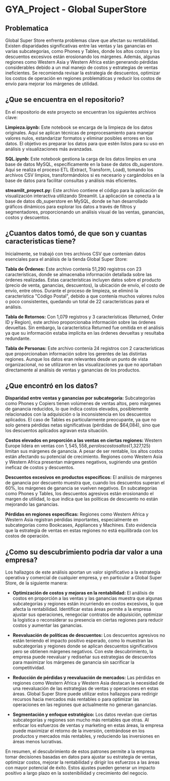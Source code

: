 # GYA_Project - Global SuperStore

## Problematica
Global Super Store enfrenta problemas clave que afectan su rentabilidad. Existen disparidades significativas entre las ventas y las ganancias en varias subcategorías, como Phones y Tables, donde los altos costos y los descuentos excesivos están erosionando los márgenes. Además, algunas regiones como Western Asia y Western Africa están generando pérdidas considerables debido a un mal manejo de costos y estrategias de ventas ineficientes. Se recomienda revisar la estrategia de descuentos, optimizar los costos de operación en regiones problemáticas y reducir los costos de envío para mejorar los márgenes de utilidad.

## ¿Que se encuentra en el repositorio?
En el repositorio de este proyecto se encuentran los siguientes archivos clave:

**Limpieza.ipynb:** Este notebook se encarga de la limpieza de los datos originales. Aquí se aplican técnicas de preprocesamiento para manejar valores nulos, estandarizar formatos y eliminar posibles errores en los datos. El objetivo es preparar los datos para que estén listos para su uso en análisis y visualizaciones más avanzadas.

**SQL.ipynb:** Este notebook gestiona la carga de los datos limpios en una base de datos MySQL, específicamente en la base de datos db_superstore. Aquí se realiza el proceso ETL (Extract, Transform, Load), tomando los archivos CSV limpios, transformándolos si es necesario y cargándolos en la base de datos para facilitar consultas y análisis más eficientes.

**streamlit_proyect.py:** Este archivo contiene el código para la aplicación de visualización interactiva utilizando Streamlit. La aplicación se conecta a la base de datos db_superstore en MySQL, donde se han desarrollado gráficos dinámicos para explorar los datos a través de filtros y segmentadores, proporcionando un análisis visual de las ventas, ganancias, costos y descuentos.

## ¿Cuantos datos tomó, de que son y cuantas caracteristicas tiene?

Inicialmente, se trabajó con tres archivos CSV que contenían datos esenciales para el análisis de la tienda Global Super Store:

**Tabla de Órdenes:** Este archivo contenía 51,290 registros con 23 características, donde se almacenaba información detallada sobre las órdenes realizadas. Estas características incluyen datos sobre el producto (precio de venta, ganancias, descuentos), la ubicación de envío, el costo de envío, entre otros. Durante el proceso de limpieza, se eliminó la característica "Código Postal", debido a que contenía muchos valores nulos o poco consistentes, quedando un total de 22 características para el análisis.

**Tabla de Retornos:** Con 1,079 registros y 3 características (Returned, Order ID y Region), este archivo proporcionaba información sobre las órdenes devueltas. Sin embargo, la característica Returned fue omitida en el análisis ya que su información estaba implícita en las órdenes devueltas y resultaba redundante.

**Tabla de Personas:** Este archivo contenía 24 registros con 2 características que proporcionaban información sobre los gerentes de las distintas regiones. Aunque los datos eran relevantes desde un punto de vista organizacional, no se utilizaron en las visualizaciones ya que no aportaban directamente al análisis de ventas y ganancias de los productos.

## ¿Que encontró en los datos?

**Disparidad entre ventas y ganancias por subcategoría:** Subcategorías como Phones y Copiers tienen volúmenes de ventas altos, pero márgenes de ganancia reducidos, lo que indica costos elevados, posiblemente relacionados con la adquisición o la inconsistencia en los descuentos aplicados. El caso de Tables es particularmente preocupante, ya que no solo genera pérdidas netas significativas (pérdidas de $64,084), sino que los descuentos aplicados agravan esta situación.

**Costos elevados en proporción a las ventas en ciertas regiones:** Western Europe lidera en ventas con $1,545,558, pero los costos altos ($1,327,125) limitan sus márgenes de ganancia. A pesar de ser rentable, los altos costos están afectando su potencial de crecimiento. Regiones como Western Asia y Western Africa presentan márgenes negativos, sugiriendo una gestión ineficaz de costos y descuentos.

**Descuentos excesivos en productos específicos:** El análisis de márgenes de ganancia por descuento muestra que, cuando los descuentos superan el 60%, los márgenes de ganancia se vuelven negativos. En subcategorías como Phones y Tables, los descuentos agresivos están erosionando el margen de utilidad, lo que indica que las políticas de descuento no están mejorando las ganancias.

**Pérdidas en regiones específicas:** Regiones como Western Africa y Western Asia registran pérdidas importantes, especialmente en subcategorías como Bookcases, Appliances y Machines. Esto evidencia que la estrategia de ventas en estas regiones no está equilibrada con los costos de operación.

## ¿Como su descubrimiento podria dar valor a una empresa?

Los hallazgos de este análisis aportan un valor significativo a la estrategia operativa y comercial de cualquier empresa, y en particular a Global Super Store, de la siguiente manera:

+ **Optimización de costos y mejoras en la rentabilidad:** El análisis de costos en proporción a las ventas y las ganancias muestra que algunas subcategorías y regiones están incurriendo en costos excesivos, lo que afecta la rentabilidad. Identificar estas áreas permite a la empresa ajustar sus operaciones, renegociar contratos de adquisición, optimizar la logística o reconsiderar su presencia en ciertas regiones para reducir costos y aumentar las ganancias.

+ **Reevaluación de políticas de descuentos:** Los descuentos agresivos no están teniendo el impacto positivo esperado, como lo muestran las subcategorías y regiones donde se aplican descuentos significativos pero se obtienen márgenes negativos. Con este descubrimiento, la empresa puede reevaluar y rediseñar sus estrategias de descuentos para maximizar los márgenes de ganancia sin sacrificar la competitividad.

+ **Reducción de pérdidas y reevaluación de mercados:** Las pérdidas en regiones como Western Africa y Western Asia destacan la necesidad de una reevaluación de las estrategias de ventas y operaciones en estas áreas. Global Super Store puede utilizar estos hallazgos para redirigir recursos hacia mercados más rentables o para optimizar las operaciones en las regiones que actualmente no generan ganancias.

+ **Segmentación y enfoque estratégico:** Los datos revelan que ciertas subcategorías y regiones son mucho más rentables que otras. Al enfocar los esfuerzos de ventas y marketing en estas áreas, la empresa puede maximizar el retorno de la inversión, centrándose en los productos y mercados más rentables, y reduciendo las inversiones en áreas menos lucrativas.

En resumen, el descubrimiento de estos patrones permite a la empresa tomar decisiones basadas en datos para ajustar su estrategia de ventas, optimizar costos, mejorar la rentabilidad y dirigir los esfuerzos a las áreas con mayor potencial de éxito. Estos ajustes pueden generar un impacto positivo a largo plazo en la sostenibilidad y crecimiento del negocio.
